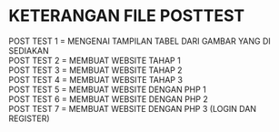 
# KETERANGAN FILE POSTTEST 
POST TEST 1 = MENGENAI TAMPILAN TABEL DARI GAMBAR YANG DI SEDIAKAN <br>
POST TEST 2 = MEMBUAT WEBSITE TAHAP 1 <br>
POST TEST 3 = MEMBUAT WEBSITE TAHAP 2 <br>
POST TEST 4 = MEMBUAT WEBSITE TAHAP 3<br>
POST TEST 5 = MEMBUAT WEBSITE DENGAN PHP 1 <br>
POST TEST 6 = MEMBUAT WEBSITE DENGAN PHP 2 <br>
POST TEST 7 = MEMBUAT WEBSITE DENGAN PHP 3 (LOGIN DAN REGISTER)<br>
